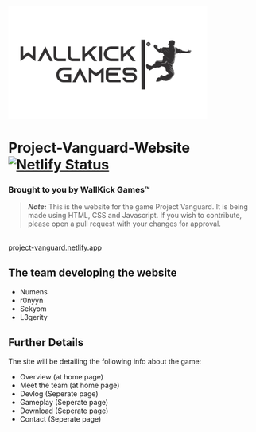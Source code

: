 <img src="logo.png" width="400">

# Project-Vanguard-Website [![Netlify Status](https://api.netlify.com/api/v1/badges/a16206a5-e3bb-4a04-bfb8-f4d00dc5c642/deploy-status)](https://app.netlify.com/sites/project-vanguard/deploys)
### Brought to you by WallKick Games™

> **_Note:_** This is the website for the game Project Vanguard. It is being made using HTML, CSS and Javascript. 
If you wish to contribute, please open a pull request with your changes for approval. 

<br>
<a href="https://project-vanguard.netlify.app" target="_blank">project-vanguard.netlify.app</a>


## The team developing the website
<ul>
  <li> Numens </li>
  <li> r0nyyn </li>
  <li> Sekyom </li>
  <li> L3gerity </li>
</ul>

## Further Details

The site will be detailing the following info about the game: 

<ul>
  <li> Overview (at home page) </li>
  <li> Meet the team (at home page) </li>
  <li> Devlog (Seperate page) </li>
  <li> Gameplay (Seperate page) </li>
  <li> Download (Seperate page)  </li>
  <li> Contact (Seperate page) </li>
</ul>

